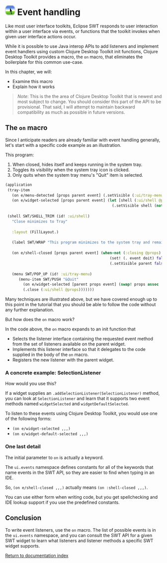 # ![Logo](images/icon32x32.png) Event handling

Like most user interface toolkits, Eclipse SWT responds to user interaction within a user interface via events, or functions that the toolkit invokes when given user interface actions occur.

While it is possible to use Java interop APIs to add listeners and implement event handlers using custom Clojure Desktop Toolkit init functions, Clojure Desktop Toolkit provides a macro, the `on` macro, that eliminates the boilerplate for this common use-case.

In this chapter, we will:

* Examine this macro
* Explain how it works

> *Note*: This is the the area of Clojure Desktop Toolkit that is newest and most subject to change.  You should consider this part of the API to be provisional.  That said, I will attempt to maintain backward compatibility as much as possible in future versions.

## The `on` macro

Since I anticipate readers are already familiar with event handling generally, let's start with a specific code example as an illustration.

This program:

1. When closed, hides itself and keeps running in the system tray.
2. Toggles its visibility when the system tray icon is clicked.
3. Only quits when the system tray menu's "Quit" item is selected.

```clojure
(application
 (tray-item
   (on e/menu-detected [props parent event] (.setVisible (:ui/tray-menu @props) true))  ; Right-click handler
   (on e/widget-selected [props parent event] (let [shell (:ui/shell @props)]           ; Left-click handler
                                                (.setVisible shell (not (.isVisible shell))))))

 (shell SWT/SHELL_TRIM (id! :ui/shell)
   "Close minimizes to Tray"

   :layout (FillLayout.)

   (label SWT/WRAP "This program minimizes to the system tray and remains running when its shell is closed.")

   (on e/shell-closed [props parent event] (when-not (:closing @props)
                                               (set! (. event doit) false)
                                               (.setVisible parent false)))

   (menu SWT/POP_UP (id! :ui/tray-menu)
      (menu-item SWT/PUSH "&Quit"
        (on e/widget-selected [parent props event] (swap! props assoc :closing true)
        (.close (:ui/shell @props)))))))
```

Many techniques are illustrated above, but we have covered enough up to this point in the tutorial that you should be able to follow the code without any further explanation.

But how does the `on` macro work?

In the code above, the `on` macro expands to an init function that

* Selects the listener interface containing the requested event method from the set of listeners available on the parent widget.
* Implements this listener interface so that it delegates to the code supplied in the body of the `on` macro.
* Registers the new listener with the parent widget.

### A concrete example: SelectionListener

How would you use this?

If a widget supplies an `.addSelectionListener(SelectionListener)` method, you can look at `SelectionListener` and learn that it supports two event methods named `widgetSelected` and `widgetDefaultSelected`.

To listen to these events using Clojure Desktop Toolkit, you would use one of the following forms:

* `(on e/widget-selected ,,,)`
* `(on e/widget-default-selected ,,,)`

### One last detail

The initial parameter to `on` is actually a keyword.

The `ui.events` namespace defines constants for all of the keywords that name events in the SWT API, so they are easier to find when typing in an IDE.

So, `(on e/shell-closed ,,,)` actually means `(on :shell-closed ,,,)`.

You can use either form when writing code, but you get spellchecking and IDE lookup support if you use the predefined constants.

## Conclusion

To write event listeners, use the `on` macro.  The list of possible events is in the `ui.events` namespace, and you can consult the SWT API for a given SWT widget to learn what listeners and listener methods a specific SWT widget supports.

[Return to documentation index](index.md)
